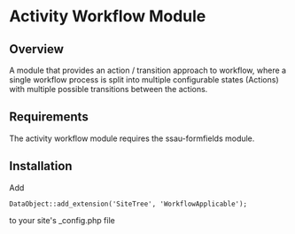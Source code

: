 Activity Workflow Module
========================

Overview
--------

A module that provides an action / transition approach to workflow, where a
single workflow process is split into multiple configurable states (Actions)
with multiple possible transitions between the actions.

Requirements
------------

The activity workflow module requires the ssau-formfields module. 

Installation
------------

Add 

	DataObject::add_extension('SiteTree', 'WorkflowApplicable');

to your site's _config.php file
